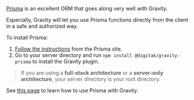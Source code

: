 [Prisma](https://www.prisma.io/) is an excellent ORM that goes along very well with Gravity.

Especially, Gravity will let you use Prisma functions directly from the client in a safe and authorized way.

To install Prisma:

1. [Follow the instructions](https://www.prisma.io/docs/getting-started) from the Prisma site.
2. Go to your server directory and run `npm install @digitak/gravity-prisma` to install the Gravity plugin.

> If you are using a **full-stack architecture** or a **server-only architecture**, your server directory is your root directory.

See [this page](/documentation/usage/usage-with-an-orm/prisma) to learn how to use Prisma with Gravity.
